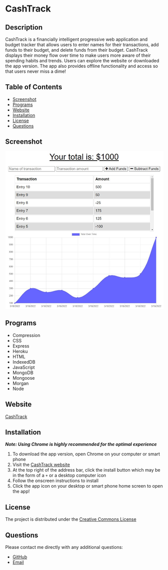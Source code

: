 # CashTrack

## Description
CashTrack is a financially intelligent progressive web application and budget tracker that allows users to enter names for their transactions, add funds to their budget, and delete funds from their budget.  CashTrack displays their money flow over time to make users more aware of their spending habits and trends.  Users can explore the website or downloaded the app version.  The app also provides offline functionality and access so that users never miss a dime!

## **Table of Contents**
* [Screenshot](#screenshot)
* [Programs](#programs)
* [Website](#website)
* [Installation](#installation)
* [License](#license)
* [Questions](#questions)

## **Screenshot**
![CashTrack screenshot sample](./assets/cash-track-screenshot.jpg)

## **Programs**
* Compression
* CSS
* Express
* Heroku
* HTML
* IndexedDB
* JavaScript
* MongoDB
* Mongoose
* Morgan
* Node

## **Website**
[CashTrack](https://calm-shelf-39493.herokuapp.com/)

## **Installation**
***Note: Using Chrome is highly recommended for the optimal experience***
1. To download the app version, open Chrome on your computer or smart phone
2. Visit the [CashTrack website](https://calm-shelf-39493.herokuapp.com/)
3. At the top right of the address bar, click the install button which may be in the form of a `+` or a desktop computer icon
4. Follow the onscreen instructions to install
5. Click the app icon on your desktop or smart phone home screen to open the app!

## **License**
The project is distributed under the [Creative Commons License](https://creativecommons.org/publicdomain/zero/1.0/)

## **Questions**
Please contact me directly with any additional questions:
* [GitHub](https://github.com/ChristopherLawn)
* [Email](mailto:christopher.d.lawn@gmail.com)

